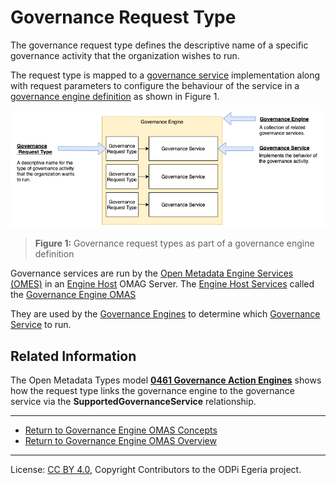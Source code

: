 <!-- SPDX-License-Identifier: CC-BY-4.0 -->
<!-- Copyright Contributors to the ODPi Egeria project. -->


# Governance Request Type

The governance request type defines the descriptive name of a specific
governance activity that the organization wishes to run.

The request type is mapped to a [governance service](governance-service.md) implementation
along with request parameters to configure the behaviour of the service
in a [governance engine definition](governance-engine.md) as shown in
Figure 1.

![Figure 1](../governance-request-type.png)
> **Figure 1:** Governance request types as part of a governance engine definition

Governance services are run by the
[Open Metadata Engine Services (OMES)](../../../../engine-services)
in an [Engine Host](../../../../admin-services/docs/concepts/engine-host.md)
OMAG Server.  The [Engine Host Services](../../../../governance-servers/engine-host-services)
called the [Governance Engine OMAS](../..)

They are used by the [Governance Engines](governance-engine.md)
to determine which [Governance Service](governance-service.md)
to run.



## Related Information

The Open Metadata Types model 
**[0461 Governance Action Engines](https://egeria-project.org/types/4/0461-Governance-Engines)**
shows how the request type links the governance engine to the
governance service via the **SupportedGovernanceService** relationship.



----

* [Return to Governance Engine OMAS Concepts](.)
* [Return to Governance Engine OMAS Overview](../..)




----
License: [CC BY 4.0](https://creativecommons.org/licenses/by/4.0/),
Copyright Contributors to the ODPi Egeria project.